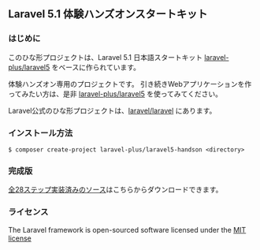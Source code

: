 ## Laravel 5.1 体験ハンズオンスタートキット

### はじめに

このひな形プロジェクトは、Laravel 5.1 日本語スタートキット [laravel-plus/laravel5](https://github.com/laraveltokyo/l5-startkit) をベースに作られています。

体験ハンズオン専用のプロジェクトです。
引き続きWebアプリケーションを作ってみたい方は、是非 [laravel-plus/laravel5](https://github.com/laraveltokyo/l5-startkit) を使ってみてください。

Laravel公式のひな形プロジェクトは、[laravel/laravel](https://github.com/laravel/laravel) にあります。

### インストール方法

```Console
$ composer create-project laravel-plus/laravel5-handson <directory>
```

### 完成版

[全28ステップ実装済みのソース](https://github.com/laraveltokyo/laravel5-handson/archive/finish.zip)はこちらからダウンロードできます。

### ライセンス

The Laravel framework is open-sourced software licensed under the [MIT license](http://opensource.org/licenses/MIT)
